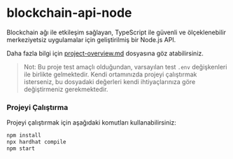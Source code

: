 # blockchain-api-node

Blockchain ağı ile etkileşim sağlayan, TypeScript ile güvenli ve ölçeklenebilir merkeziyetsiz uygulamalar için geliştirilmiş bir Node.js API.

Daha fazla bilgi için [project-overview.md](project-overview.md) dosyasına göz atabilirsiniz.

> Not: Bu proje test amaçlı olduğundan, varsayılan test `.env` değişkenleri ile birlikte gelmektedir. Kendi ortamınızda projeyi çalıştırmak isterseniz, bu dosyadaki değerleri kendi ihtiyaçlarınıza göre değiştirmeniz gerekmektedir.

### Projeyi Çalıştırma

Projeyi çalıştırmak için aşağıdaki komutları kullanabilirsiniz:

```sh
npm install
npx hardhat compile
npm start
```
